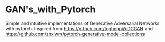 # GAN's_with_Pytorch
Simple and intuitive implementations of Generative Adversarial Networks with pytorch.
 Inspired from  https://github.com/togheppi/cDCGAN and https://github.com/znxlwm/pytorch-generative-model-collections

